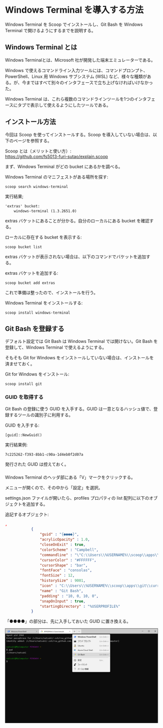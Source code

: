 # Windows Terminal を導入する方法
Windows Terminal を Scoop でインストールし、Git Bash を Windows Terminal で開けるようにするまでを説明する。

## Windows Terminal とは
Windows Terminalとは、Microsoft 社が開発した端末エミュレーターである。

Windows で使えるコマンドライン入力ツールには、コマンドプロンプト、PowerShell、Linux 用 Windows サブシステム (WSL) など、様々な種類がある。が、今まではすべて別々のインタフェースで立ち上げなければいけなかった。

Windows Terminal は、これら複数のコマンドラインツールを1つのインタフェースにタブで表示して使えるようにしたツールである。

## インストール方法
今回は Scoop を使ってインストールする。Scoop を導入していない場合は、以下のページを参照する。

Scoop とは（メリットと使い方）:  
https://github.com/fs5013-furi-sutao/explain.scoop

まず、Windows Terminal がどの bucket にあるかを調べる。

Windows Terminal のマニフェストがある場所を探す:
```console
scoop search windows-terminal
```
実行結果;
```
'extras' bucket:
    windows-terminal (1.3.2651.0)
```

extras バケットにあることが分かる。自分のローカルにある bucket を確認する。

ローカルに存在する bucket を表示する:
```console
scoop bucket list
```

extras バケットが表示されない場合は、以下のコマンドでバケットを追加する。

extras バケットを追加する:
```console
scoop bucket add extras
```

これで準備は整ったので、インストールを行う。

Windows Terminal をインストールする:
```console
scoop install windows-terminal
```

## Git Bash を登録する
デフォルト設定では Git Bash は Windows Terminal では開けない。Git Bash を登録して、Windows Terminal で使えるようにする。

そもそも Git for Windows をインストールしていない場合は、インストールを済ませておく。

Git for Windows をインストール:
```console
scoop install git
```

### GUID を取得する
Git Bash の登録に使う GUID を入手する。GUID は一意となるハッシュ値で、登録するツールの識別子に利用する。

GUID を入手する:
```console
[guid]::NewGuid()
```
実行結果例:
```
7c225262-f393-8bb1-c90a-1d4eb0f2d07a
```

発行された GUID は控えておく。

### 
Windows Terminal のヘッダ部にある「V」マークをクリックする。

メニューが開くので、その中から「設定」を選択。

settings.json ファイルが開いたら、profiles プロパティの list 配列に以下のオブジェクトを追加する。

追記するオブジェクト:  
```json
,
            {
                "guid" : "{●●●●}",
                "acrylicOpacity" : 1.0,
                "closeOnExit" : true,
                "colorScheme" : "Campbell",
                "commandline" : "\"C:\\Users\\%USERNAME%\\scoop\\apps\\git\\current\\bin\\bash.exe\" --login -i -l",
                "cursorColor" : "#FFFFFF",
                "cursorShape" : "bar",
                "fontFace" : "consolas",
                "fontSize" : 12,
                "historySize" : 9001,
                "icon" : "C:\\Users\\%USERNAME%\\scoop\\apps\\git\\current\\mingw64\\share\\git\\git-for-windows.ico",
                "name" : "Git Bash",
                "padding" : "10, 0, 10, 0",
                "snapOnInput" : true,
                "startingDirectory" : "%USERPROFILE%"
            }
```

「●●●●」の部分は、先に入手しておいた GUID に置き換える。

![Windows Terminal で Git Bash を開く](./git_bash_in_windows_terminal.png)
